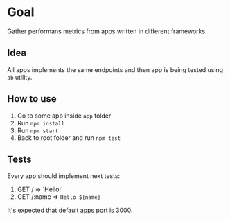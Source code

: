 # Goal

Gather performans metrics from apps written in different frameworks.

## Idea

All apps implements the same endpoints and then app is being tested using `ab` utility.

## How to use

1. Go to some app inside `app` folder
2. Run `npm install`
3. Run `npm start`
4. Back to root folder and run `npm test`

## Tests

Every app should implement next tests:

1. GET / => 'Hello!'
2. GET /:name => `Hello ${name}`

It's expected that default apps port is 3000.
